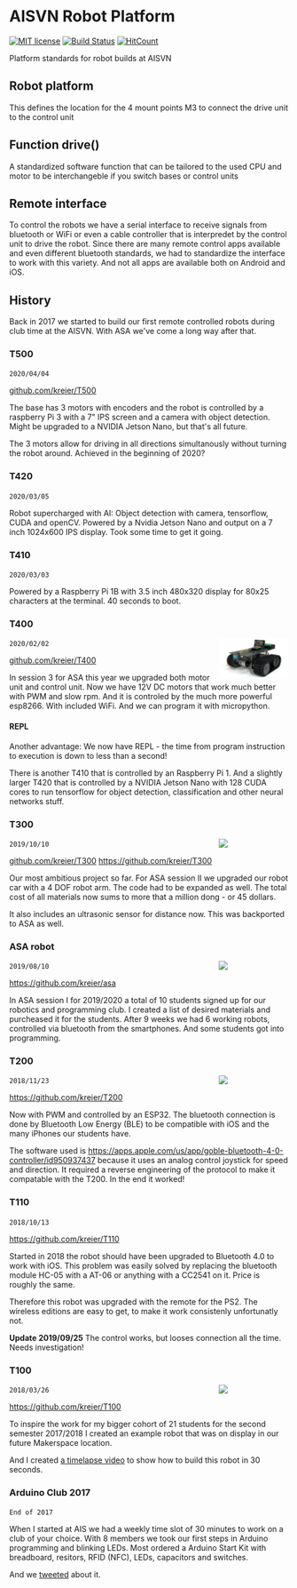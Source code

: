 # AISVN Robot Platform
[![MIT license](https://img.shields.io/github/license/kreier/aisvn?color=brightgreen)](https://kreier.mit-license.org/)
[![Build Status](https://travis-ci.com/kreier/aisvn.svg?branch=master)](https://travis-ci.com/kreier/aisvn)
[![HitCount](http://hits.dwyl.io/kreier/aisvn.svg)](http://hits.dwyl.io/kreier/aisvn)

Platform standards for robot builds at AISVN

## Robot platform

This defines the location for the 4 mount points M3 to connect the drive unit to the control unit

## Function drive()

A standardized software function that can be tailored to the used CPU and motor to be interchangeble if you switch bases or control units

## Remote interface

To control the robots we have a serial interface to receive signals from bluetooth or WiFi or even a cable controller that is interpredet by the control unit to drive the robot. Since there are many remote control apps available and even different bluetooth standards, we had to standardize the interface to work with this variety. And not all apps are available both on Android and iOS.

## History

Back in 2017 we started to build our first remote controlled robots during club time at the AISVN. With ASA we've come a long way after that.

### T500

`2020/04/04`

[github.com/kreier/T500](https://github.com/kreier/T500)

The base has 3 motors with encoders and the robot is controlled by a raspberry Pi 3 with a 7" IPS screen and a camera with object detection. Might be upgraded to a NVIDIA Jetson Nano, but that's all future.

The 3 motors allow for driving in all directions simultanously without turning the robot around. Achieved in the beginning of 2020?

### T420

`2020/03/05`

Robot supercharged with AI: Object detection with camera, tensorflow, CUDA and openCV. Powered by a Nvidia Jetson Nano and output on a 7 inch 1024x600 IPS display. Took some time to get it going.

### T410

`2020/03/03`

Powered by a Raspberry Pi 1B with 3.5 inch 480x320 display for 80x25 characters at the terminal. 40 seconds to boot.

### T400

<img src="https://raw.githubusercontent.com/kreier/T400/master/pic/T400lite.jpg" width='25%' align='right'>

`2020/02/02`

[github.com/kreier/T400](https://github.com/kreier/T400)

In session 3 for ASA this year we upgraded both motor unit and control unit. Now we have 12V DC motors that work much better with PWM and slow rpm. And it is controled by the much more powerful esp8266. With included WiFi. And we can program it with micropython. 

#### REPL
Another advantage: We now have REPL - the time from program instruction to execution is down to less than a second!

There is another T410 that is controlled by an Raspberry Pi 1. And a slightly larger T420 that is controlled by a NVIDIA Jetson Nano with 128 CUDA cores to run tensorflow for object detection, classification and other neural networks stuff.

### T300

<img src="https://github.com/kreier/T300/raw/master/docs/T300-20191119.jpg" width='25%' align='right'>

`2019/10/10`

[github.com/kreier/T300](https://github.com/kreier/T300)
https://github.com/kreier/T300

Our most ambitious project so far. For ASA session II we upgraded our robot car with a 4 DOF robot arm. The code had to be expanded as well. The total cost of all materials now sums to more that a million dong - or 45 dollars.

It also includes an ultrasonic sensor for distance now. This was backported to ASA as well.

### ASA robot

<img src="https://github.com/kreier/T300/raw/master/docs/asa-20191119.jpg" width='25%' align='right'>

`2019/08/10`

https://github.com/kreier/asa

In ASA session I for 2019/2020 a total of 10 students signed up for our robotics and programming club. I created a list of desired materials and purcheased it for the students. After 9 weeks we had 6 working robots, controlled via bluetooth from the smartphones. And some students got into programming.

### T200

<img src="https://github.com/kreier/T300/raw/master/docs/T200-20191119.jpg" width='25%' align='right'>

`2018/11/23`

https://github.com/kreier/T200

Now with PWM and controlled by an ESP32. The bluetooth connection is done by Bluetooth Low Energy (BLE) to be compatible with iOS and the many iPhones our students have.

The software used is https://apps.apple.com/us/app/goble-bluetooth-4-0-controller/id950937437 because it uses an analog control joystick for speed and direction. It required a reverse engineering of the protocol to make it compatable with the T200. In the end it worked!

### T110

`2018/10/13`

https://github.com/kreier/T110

Started in 2018 the robot should have been upgraded to Bluetooth 4.0 to work with iOS. This problem was easily solved by replacing the bluetooth module HC-05 with a AT-06 or anything with a CC2541 on it. Price is roughly the same.

Therefore this robot was upgraded with the remote for the PS2. The wireless editions are easy to get, to make it work consistenly unfortunatly not.

__Update 2019/09/25__ The control works, but looses connection all the time. Needs investigation!

### T100

<img src="https://github.com/kreier/T300/raw/master/docs/T100-20191119.jpg" width='25%' align='right'>

`2018/03/26`

https://github.com/kreier/T100

To inspire the work for my bigger cohort of 21 students for the second semester 2017/2018 I created an example robot that was on display in our future Makerspace location.

And I created [a timelapse video](https://youtu.be/CzpAYpl62GI) to show how to build this robot in 30 seconds.

### Arduino Club 2017

`End of 2017`

When I started at AIS we had a weekly time slot of 30 minutes to work on a club of your choice. With 8 members we took our first steps in Arduino programming and blinking LEDs. Most ordered a Arduino Start Kit with breadboard, resitors, RFID (NFC), LEDs, capacitors and switches.

And we [tweeted](https://twitter.com/matthiashcmc/status/971250335628046337) about it.
